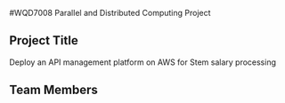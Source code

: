 #WQD7008 Parallel and Distributed Computing Project 
## Project Title  
Deploy an API management platform on AWS for Stem salary processing
## Team Members
